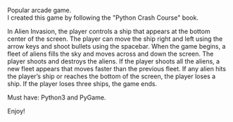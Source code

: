 Popular arcade game.  
I created this game by following the "Python Crash Course" book.

In Alien Invasion, the player controls a ship that appears at the bottom center of the screen.
The player can move the ship right and left using the arrow keys and shoot bullets using the spacebar.
When the game begins, a fleet of aliens fills the sky and moves across and down the screen.
The player shoots and destroys the aliens. If the player shoots all the aliens, a new fleet appears that moves faster than the previous fleet.
If any alien hits the player’s ship or reaches the bottom of the screen, the player loses a ship. If the player loses three ships, the game ends.

Must have: Python3 and PyGame.

Enjoy!
